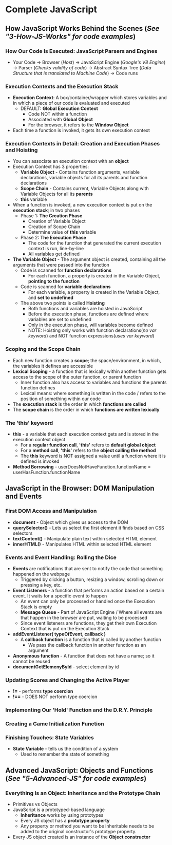 # Complete JavaScript

## How JavaScript Works Behind the Scenes (*See "3-How-JS-Works" for code examples*)
### How Our Code Is Executed: JavaScript Parsers and Engines

* Your Code -> Browser (*Host*) -> JavaScript Engine (*Google's V8 Engine*) -> Parser (*Checks validity of code*) -> Abstract Syntax Tree (*Data Structure that is translated to Machine Code*) -> Code runs

### Execution Contexts and the Execution Stack

* **Execution Context**: A box/container/wrapper which stores variables and in which a piece of our code is evaluated and executed
  * DEFAULT: **Global Execution Context**
    * Code NOT within a function
    * Associated with **Global Object**
    * For the browser, it refers to the **Window Object**
* Each time a function is invoked, it gets its own execution context

### Execution Contexts in Detail: Creation and Execution Phases and Hoisting

* You can associate an execution context with an **object**
* Execution Context has 3 properties:
  * **Variable Object** - Contains function arguments, variable declarations, variable objects for all its parents and function declarations
  * **Scope Chain** - Contains current, Variable Objects along with Variable Objects for all its **parents**
  * **this** variable
* When a function is invoked, a new execution context is put on the **execution stack**; in two phases
  * Phase 1: **The Creation Phase**
    * Creation of Variable Object
    * Creation of Scope Chain
    * Determine value of **this** variable
  * Phase 2: **The Execution Phase**
    * The code for the function that generated the current execution context is run, line-by-line
    * All variables get defined
* **The Variable Object** - The argument object is created, containing all the arguments that were passed into the function
  * Code is scanned for **function declarations**
    * For each function, a property is created in the Variable Object, **pointing to the function**
  * Code is scanned for **variable declarations**
    * For each variable, a property is created in the Variable Object, and **set to undefined**
  * The above two points is called **Hoisting**
    * Both functions and variables are hoisted in JavaScript
    * Before the execution phase, functions are defined where variables are set to undefined
    * Only in the execution phase, will variables become defined
    * NOTE: Hoisting only works with function declarations(*no var keyword*) and NOT function expressions(*uses var keyword*)

### Scoping and the Scope Chain

* Each new function creates a **scope**; the space/environment, in which, the variables it defines are accessible
* **Lexical Scoping** - a function that is lexically within another function gets access to the scope of the outer function, or parent function
  * Inner function also has access to variables and functions the parents function defines
  * Lexical means: where something is written in the code / refers to the position of something within our code
* The **execution stack** is the order in which **functions are called**
* The **scope chain** is the order in which **functions are written lexically**

### The 'this' keyword

* **this** - a variable that each execution context gets and is stored in the execution context object
  * For a **regular function call**, **'this'** refers to **default global object**
  * For a **method call**, **'this'** refers to the **object calling the method**
  * The **this** keyword is NOT assigned a value until a function where it is defined is invoked
* **Method Borrowing** - userDoesNotHaveFunction.functionName = userHasFunction.functionName

## JavaScript in the Browser: DOM Manipulation and Events
### First DOM Access and Manipulation

* **document** - Object which gives us access to the DOM
* **querySelector()** - Lets us select the first element it finds based on CSS selectors
* **textContent()** - Manipulate plain text within selected HTML element
* **innerHTML()** - Manipulates HTML within selected HTML element

### Events and Event Handling: Rolling the Dice

* **Events** are notifications that are sent to notify the code that something happened on the webpage
  * Triggered by clicking a button, resizing a window, scrolling down or pressing a key, etc.
* **Event Listeners** - a function that performs an action based on a certain event. It waits for a specific event to happen
  * An event can only be processed or handled once the Execution Stack is empty
  * **Message Queue** - Part of JavaScript Engine / Where all events are that happen in the browser are put, waiting to be processed
  * Since event listeners are functions, they get their own Execution Context that is put on the Execution Stack
* **addEventListener( typeOfEvent, callback )**
  * A **callback function** is a function that is called by another function
    * We pass the callback function in another function as an argument
* **Anonymous function** - A function that does not have a name; so it cannot be reused
* **documentGetElemenyById** - select element by id

### Updating Scores and Changing the Active Player
* **!=** - performs **type coercion**
* **!==** - DOES NOT perform type coercion

### Implementing Our 'Hold' Function and the D.R.Y. Principle
### Creating a Game Initialization Function
### Finishing Touches: State Variables

* **State Variable** - tells us the condition of a system
  * Used to remember the state of something

## Advanced JavaScript: Objects and Functions (*See "5-Advanced-JS" for code examples*)
### Everything Is an Object: Inheritance and the Prototype Chain

* Primitives vs Objects
* JavaScript is a prototyped-based language
  * **Inheritance** works by using prototypes
  * Every JS object has a **prototype property**
  * Any property or method you want to be inheritable needs to be added to the original constructor's prototype property.
* Every JS object created is an instance of the **Object constructor** 
